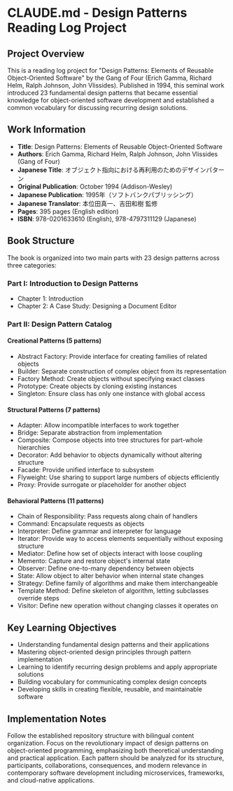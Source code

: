 # CLAUDE.md - Design Patterns Reading Log Project

## Project Overview
This is a reading log project for "Design Patterns: Elements of Reusable Object-Oriented Software" by the Gang of Four (Erich Gamma, Richard Helm, Ralph Johnson, John Vlissides). Published in 1994, this seminal work introduced 23 fundamental design patterns that became essential knowledge for object-oriented software development and established a common vocabulary for discussing recurring design solutions.

## Work Information
- **Title**: Design Patterns: Elements of Reusable Object-Oriented Software
- **Authors**: Erich Gamma, Richard Helm, Ralph Johnson, John Vlissides (Gang of Four)
- **Japanese Title**: オブジェクト指向における再利用のためのデザインパターン
- **Original Publication**: October 1994 (Addison-Wesley)
- **Japanese Publication**: 1995年（ソフトバンクパブリッシング）
- **Japanese Translator**: 本位田真一、吉田和樹 監修
- **Pages**: 395 pages (English edition)
- **ISBN**: 978-0201633610 (English), 978-4797311129 (Japanese)

## Book Structure
The book is organized into two main parts with 23 design patterns across three categories:

### Part I: Introduction to Design Patterns
- Chapter 1: Introduction
- Chapter 2: A Case Study: Designing a Document Editor

### Part II: Design Pattern Catalog
#### Creational Patterns (5 patterns)
- Abstract Factory: Provide interface for creating families of related objects
- Builder: Separate construction of complex object from its representation  
- Factory Method: Create objects without specifying exact classes
- Prototype: Create objects by cloning existing instances
- Singleton: Ensure class has only one instance with global access

#### Structural Patterns (7 patterns)
- Adapter: Allow incompatible interfaces to work together
- Bridge: Separate abstraction from implementation
- Composite: Compose objects into tree structures for part-whole hierarchies
- Decorator: Add behavior to objects dynamically without altering structure
- Facade: Provide unified interface to subsystem
- Flyweight: Use sharing to support large numbers of objects efficiently
- Proxy: Provide surrogate or placeholder for another object

#### Behavioral Patterns (11 patterns)
- Chain of Responsibility: Pass requests along chain of handlers
- Command: Encapsulate requests as objects
- Interpreter: Define grammar and interpreter for language
- Iterator: Provide way to access elements sequentially without exposing structure
- Mediator: Define how set of objects interact with loose coupling
- Memento: Capture and restore object's internal state
- Observer: Define one-to-many dependency between objects
- State: Allow object to alter behavior when internal state changes
- Strategy: Define family of algorithms and make them interchangeable
- Template Method: Define skeleton of algorithm, letting subclasses override steps
- Visitor: Define new operation without changing classes it operates on

## Key Learning Objectives
- Understanding fundamental design patterns and their applications
- Mastering object-oriented design principles through pattern implementation
- Learning to identify recurring design problems and apply appropriate solutions
- Building vocabulary for communicating complex design concepts
- Developing skills in creating flexible, reusable, and maintainable software

## Implementation Notes
Follow the established repository structure with bilingual content organization. Focus on the revolutionary impact of design patterns on object-oriented programming, emphasizing both theoretical understanding and practical application. Each pattern should be analyzed for its structure, participants, collaborations, consequences, and modern relevance in contemporary software development including microservices, frameworks, and cloud-native applications.